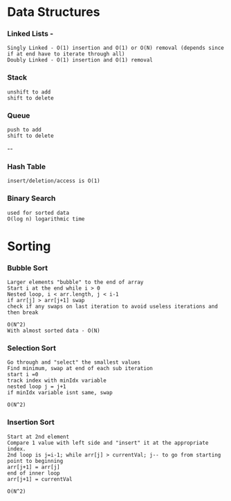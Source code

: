 # Data Structures

### Linked Lists - 
    Singly Linked - O(1) insertion and O(1) or O(N) removal (depends since if at end have to iterate through all)
    Doubly Linked - O(1) insertion and O(1) removal
### Stack
    unshift to add
    shift to delete
### Queue
    push to add
    shift to delete

--
### Hash Table
    insert/deletion/access is O(1)

### Binary Search
    used for sorted data
    O(log n) logarithmic time 


# Sorting

### Bubble Sort
    Larger elements "bubble" to the end of array
    Start i at the end while i > 0
    Nested loop, i < arr.length, j < i-1
    if arr[j] > arr[j+1] swap
    check if any swaps on last iteration to avoid useless iterations and then break

    O(N^2)
    With almost sorted data - O(N)

### Selection Sort
    Go through and "select" the smallest values
    Find minimum, swap at end of each sub iteration
    start i =0
    track index with minIdx variable
    nested loop j = j+1
    if minIdx variable isnt same, swap

    O(N^2)

### Insertion Sort
    Start at 2nd element
    Compare 1 value with left side and "insert" it at the appropriate index.
    2nd loop is j=i-1; while arr[j] > currentVal; j-- to go from starting point to beginning
    arr[j+1] = arr[j]
    end of inner loop
    arr[j+1] = currentVal

    O(N^2)